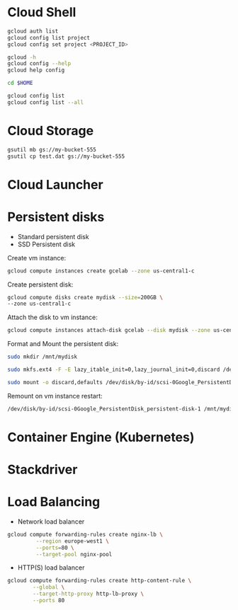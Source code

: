# Cloud Shell

~~~bash
gcloud auth list
gcloud config list project
gcloud config set project <PROJECT_ID>
~~~

~~~bash
gcloud -h
gcloud config --help
gcloud help config
~~~

~~~bash
cd $HOME

gcloud config list
gcloud config list --all
~~~

# Cloud Storage

~~~bash
gsutil mb gs://my-bucket-555
gsutil cp test.dat gs://my-bucket-555
~~~

# Cloud Launcher


# Persistent disks

- Standard persistent disk
- SSD Persistent disk

Create vm instance:

~~~bash
gcloud compute instances create gcelab --zone us-central1-c
~~~

Create persistent disk:

~~~bash
gcloud compute disks create mydisk --size=200GB \
--zone us-central1-c
~~~

Attach the disk to vm instance:

~~~bash
gcloud compute instances attach-disk gcelab --disk mydisk --zone us-central1-c
~~~

Format and Mount the persistent disk:

~~~bash
sudo mkdir /mnt/mydisk

sudo mkfs.ext4 -F -E lazy_itable_init=0,lazy_journal_init=0,discard /dev/disk/by-id/scsi-0Google_PersistentDisk_persistent-disk-1

sudo mount -o discard,defaults /dev/disk/by-id/scsi-0Google_PersistentDisk_persistent-disk-1 /mnt/mydisk
~~~

Remount on vm instance restart:

~~~bash
/dev/disk/by-id/scsi-0Google_PersistentDisk_persistent-disk-1 /mnt/mydisk ext4 defaults 1 1
~~~

# Container Engine (Kubernetes)

# Stackdriver

# Load Balancing

- Network load balancer

~~~bash
gcloud compute forwarding-rules create nginx-lb \
         --region europe-west1 \
         --ports=80 \
         --target-pool nginx-pool
~~~

- HTTP(S) load balancer

~~~bash
gcloud compute forwarding-rules create http-content-rule \
        --global \
        --target-http-proxy http-lb-proxy \
        --ports 80
~~~



